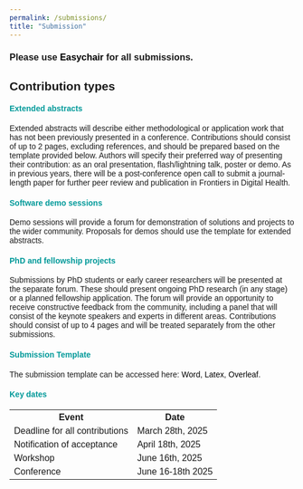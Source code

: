 ```yaml
---
permalink: /submissions/
title: "Submission"
---
```


<html>
<meta name="viewport" content="width=device-width, initial-scale=1"> 
<head>
<style>
body {
  font-family: sans-serif;
}
a:link {
  color:  black;
  background-color: transparent;
  text-decoration: none;
}
a:visited {
  color: black;
  background-color: #F0F8FF;
  text-decoration: none;
}
a:hover {
  color: #003865;
  background-color: #F0F8FF;
  text-decoration: underline;
}
a:active {
  color: #003865;
  background-color: #F8F8FF;
  text-decoration: underline;
}
</style>
</head>
<body>
<h3>Please use <a href="https://easychair.org/conferences/?conf=healtac2025">Easychair</a> for all submissions.</h3>    

<h2>Contribution types</h2>
<h4 style="color:#009999;">Extended abstracts</h4>
Extended abstracts will describe either methodological or application work that has not been previously presented in a conference. Contributions should consist of up to 2 pages, excluding references, and should be prepared based on the template provided below. Authors will specify their preferred way of presenting their contribution: as an oral presentation, flash/lightning talk, poster or demo. As in previous years, there will be a post-conference open call to submit a journal-length paper for further peer review and publication in Frontiers in Digital Health.  

<h4 style="color:#009999;">Software demo sessions</h4>
Demo sessions will provide a forum for demonstration of solutions and projects to the wider community. Proposals for demos should use the template for extended abstracts.
  
<h4 style="color:#009999;">PhD and fellowship projects</h4>
Submissions by PhD students or early career researchers will be presented at the separate forum. These should present ongoing PhD research (in any stage) or a planned fellowship application. The forum will provide an opportunity to receive constructive feedback from the community, including a panel that will consist of the keynote speakers and experts in different areas. Contributions should consist of up to 4 pages and will be treated separately from the other submissions.
                                                                                                                                        
<h4 style="color:#009999;">Submission Template</h4>
The submission template can be accessed here: <a href="https://view.officeapps.live.com/op/view.aspx?src=https%3A%2F%2Fraw.githubusercontent.com%2Fhealtac2024%2Fhealtac2024.github.io%2Fmain%2F_data%2Ftemplate-2024.docx&wdOrigin=BROWSELINK" download>Word</a>, <a href="https://github.com/healtac2024/healtac2024.github.io/raw/main/_data/Template-HealTAC2022.zip" download>Latex</a>, <a href="https://www.overleaf.com/latex/templates/healtac2024-template/sqgwgbcqsmdx " download>Overleaf</a>.
<br>

<h4 style="color:#009999;">Key dates</h4>
<table>
  <tr>
    <th>Event</th>
    <th>Date</th>
  </tr>
   
  <tr>
    <td>Deadline for all contributions</td>
    <td>March 28th, 2025</td>
  </tr>

  <tr>
  	<td>Notification of acceptance</td>
    <td>April 18th, 2025</td>
  </tr>
  
  <tr>
    <td>Workshop</td>
    <td>June 16th, 2025 </td>
  </tr>
  
  <tr>
    <td>Conference</td>
    <td>June 16-18th 2025</td>
  </tr>
</table>
 
</body>
</html>






